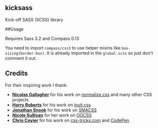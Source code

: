 ## kicksass

Kick-off SASS (SCSS) library

##Usage

Requires Sass 3.2 and Compass 0.13

You need to import `compass/css3` to use helper mixins like `box-sizing(border-box)`. It is already imported in the `global.scss` so just don't comment it out.

## Credits

For their inspiring work I thank:

* **[Nicolas Gallagher](https://twitter.com/necolas)** for his work on [normalize.css](http://necolas.github.io/normalize.css) and many other CSS projects
* **[Harry Roberts](https://twitter.com/csswizardry)** for his work on [inuit.css](http://inuitcss.com)
* **[Jonathan Snook](https://twitter.com/snookca)** for his work on [SMACSS](http://smacss.com)
* **[Nicole Sullivan](https://twitter.com/stubbornella)** for her work on [OOCSS](http://oocss.org)
* **[Chris Coyier](https://twitter.com/chriscoyier)** for his work on [css-tricks.com](http://css-tricks.com) and [CodePen](http://codepen.io)

